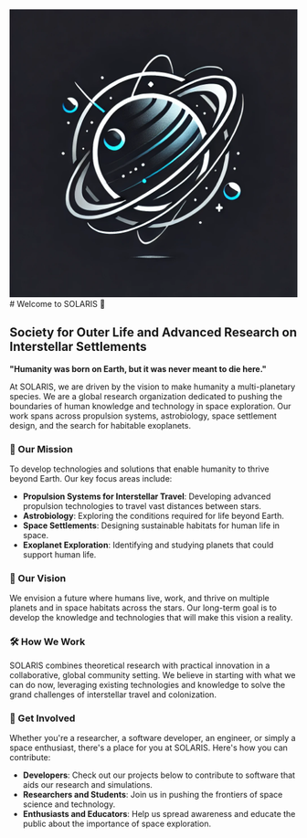 <div align="center">
  <img src="https://github.com/The-Solaris-Mission/.github/blob/main/logo.png">
</div>
# Welcome to SOLARIS 🌌

## Society for Outer Life and Advanced Research on Interstellar Settlements

**"Humanity was born on Earth, but it was never meant to die here."**

At SOLARIS, we are driven by the vision to make humanity a multi-planetary species. We are a global research organization dedicated to pushing the boundaries of human knowledge and technology in space exploration. Our work spans across propulsion systems, astrobiology, space settlement design, and the search for habitable exoplanets.

### 🚀 Our Mission
To develop technologies and solutions that enable humanity to thrive beyond Earth. Our key focus areas include:
- **Propulsion Systems for Interstellar Travel**: Developing advanced propulsion technologies to travel vast distances between stars.
- **Astrobiology**: Exploring the conditions required for life beyond Earth.
- **Space Settlements**: Designing sustainable habitats for human life in space.
- **Exoplanet Exploration**: Identifying and studying planets that could support human life.

### 🌟 Our Vision
We envision a future where humans live, work, and thrive on multiple planets and in space habitats across the stars. Our long-term goal is to develop the knowledge and technologies that will make this vision a reality.

### 🛠️ How We Work
SOLARIS combines theoretical research with practical innovation in a collaborative, global community setting. We believe in starting with what we can do now, leveraging existing technologies and knowledge to solve the grand challenges of interstellar travel and colonization.

### 🤝 Get Involved
Whether you're a researcher, a software developer, an engineer, or simply a space enthusiast, there's a place for you at SOLARIS. Here's how you can contribute:
- **Developers**: Check out our projects below to contribute to software that aids our research and simulations.
- **Researchers and Students**: Join us in pushing the frontiers of space science and technology.
- **Enthusiasts and Educators**: Help us spread awareness and educate the public about the importance of space exploration.

